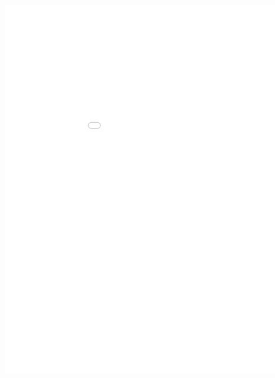 <style>
.dox {
  min-width: 1050px;
  min-height: 1000px;
  width: 100%;
  display: block;
}
</style>

<div class="dox">
	<iframe src="./iot-headless/6.5/index.html" class="dox" frameborder="0">
	</iframe>
</div>
